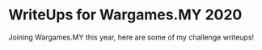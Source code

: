 # WriteUps for Wargames.MY 2020
Joining Wargames.MY this year, here are some of my challenge writeups!